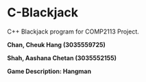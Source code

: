# C-Blackjack
C++ Blackjack program for COMP2113 Project.

**Chan, Cheuk Hang (3035559725)**

**Shah, Aashana Chetan (3035552155)**

**Game Description: Hangman**
